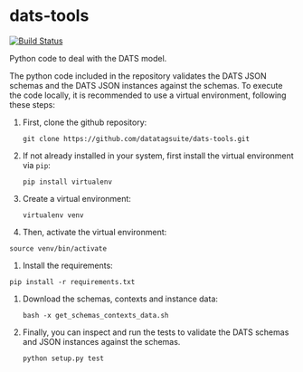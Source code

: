 # dats-tools

[![Build Status](https://travis-ci.org/datatagsuite/dats-tools.svg?branch=master)](https://travis-ci.org/datatagsuite/dats-tools)

Python code to deal with the DATS model.

The python code included in the repository validates the DATS JSON schemas and the DATS JSON instances against the schemas.
To execute the code locally, it is recommended to use a virtual environment, following these steps:

1. First, clone the github repository:

    `git clone https://github.com/datatagsuite/dats-tools.git`

1. If not already installed in your system, first install the virtual environment via `pip`:

   `pip install virtualenv`
1. Create a virtual environment:

   `virtualenv venv`
1. Then, activate the virtual environment:

  `source venv/bin/activate`
1. Install the requirements:

  `pip install -r requirements.txt`
1. Download the schemas, contexts and instance data:

   `bash -x get_schemas_contexts_data.sh`
1. Finally, you can inspect and run the tests to validate the DATS schemas and JSON instances against the schemas.

   `python setup.py test`
